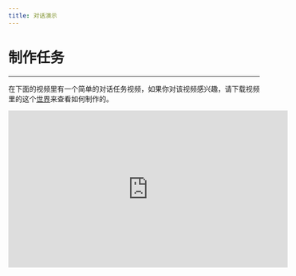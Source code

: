 ```yaml
---
title: 对话演示
---
```



# 制作任务

---
在下面的视频里有一个简单的对话任务视频，如果你对该视频感兴趣，请下载视频里的这个[世界](https://github.com/samolego/Taterzens/files/8781906/dialogue_world.zip)来查看如何制作的。

<iframe width="560" height="315" src="https://www.youtube-nocookie.com/embed/y_wNOL_A9ZU" title="YouTube video player" frameborder="0" allow="accelerometer; autoplay; clipboard-write; encrypted-media; gyroscope; picture-in-picture" allowfullscreen></iframe>
